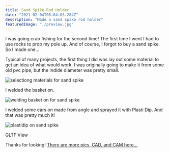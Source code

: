 ```yaml
---
title: Sand Spike Rod Holder
date: "2021-02-04T08:04:03.284Z"
description: "Made a sand spike rod holder"
featuredImage: "./preview.jpg"
---
```


I was going crab fishing for the second time! The first time I went I had to use rocks to prop my pole up. And of course, I forgot to buy a sand spike. So I made one...

Typical of many projects, the first thing I did was lay out some material to get an idea of what would work. I was originally going to make it from some old pvc pipe, but the indide diameter was pretty small.

![selectiong materials for sand spike](https://circuit-case-blog.s3-us-west-1.amazonaws.com/SAND-SPIKE/stock.jpg)


I welded the basket on. 

![welding basket on for sand spike](https://circuit-case-blog.s3-us-west-1.amazonaws.com/SAND-SPIKE/basket+weld.jpg)

I welded some ears on made from angle and sprayed it with Plasti Dip. And that was pretty much it! 

![plastidip on sand spike](https://circuit-case-blog.s3-us-west-1.amazonaws.com/SAND-SPIKE/plastidip.jpg)

GLTF View

<model-viewer style="width: 100%; height: 650px" skybox-image="https://circuit-case-blog.s3-us-west-1.amazonaws.com/SAND-SPIKE/umhlanga_sunrise_1k.hdr" src="https://circuit-case-blog.s3-us-west-1.amazonaws.com/SAND-SPIKE/sand-spike-GLTF-Aligned.gltf" alt="A 3D model of an welded aluminum sand spike" auto-rotate camera-controls></model-viewer>

Thanks for looking! <a href="https://cad.onshape.com/documents/0e388119696e5a73d16482f3/w/e49d30adef181cb54ffb8e0c/e/d2a26b2b8d2f0e2672e2f943" target="_blank">There are more pics, CAD, and CAM here...</a>


